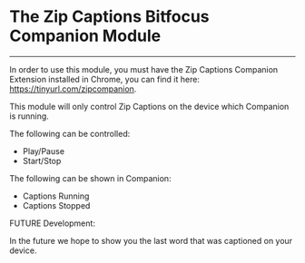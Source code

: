 # The Zip Captions Bitfocus Companion Module
---

In order to use this module, you must have the Zip Captions Companion Extension installed in Chrome, you can find it here: https://tinyurl.com/zipcompanion.

This module will only control Zip Captions on the device which Companion is running. 

The following can be controlled:

- Play/Pause
- Start/Stop

The following can be shown in Companion:

- Captions Running
- Captions Stopped

FUTURE Development:

In the future we hope to show you the last word that was captioned on your device.
